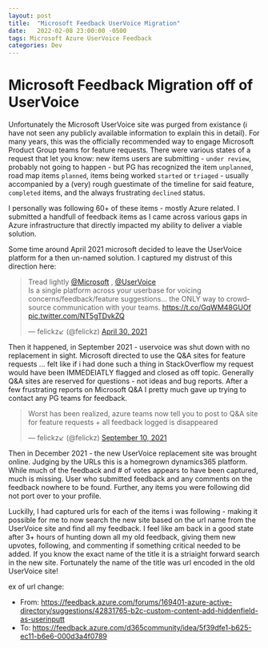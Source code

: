 ```yaml
---
layout: post
title:  "Microsoft Feedback UserVoice Migration"
date:   2022-02-08 23:00:00 -0500
tags: Microsoft Azure UserVoice Feedback
categories: Dev
---
```


# Microsoft Feedback Migration off of UserVoice

Unfortunately the Microsoft UserVoice site was purged from existance (i have not seen any publicly available information to explain this in detail).  For many years, this was the officially recommended way to engage Microsoft Product Group teams for feature requests. There were various states of a request that let you know: new items users are submitting - `under review`, probably not going to happen - but PG has recognized the item `unplanned`,  road map items `planned`, items being worked `started` or `triaged` - usually accompanied by a (very) rough guestimate of the timeline for said feature, `completed` items, and the always frustrating `declined` status.

  I personally was following 60+ of these items - mostly Azure related. I submitted a handfull of feedback items as I came across various gaps in Azure infrastructure that directly impacted my ability to deliver a viable solution.

Some time around April 2021 microsoft decided to leave the UserVoice platform for a then un-named solution.  I captured my distrust of this direction here: 

<blockquote class="twitter-tweet"><p lang="en" dir="ltr">Tread lightly <a href="https://twitter.com/Microsoft?ref_src=twsrc%5Etfw">@Microsoft</a> , <a href="https://twitter.com/UserVoice?ref_src=twsrc%5Etfw">@UserVoice</a><br>Is a single platform across your userbase for voicing concerns/feedback/feature suggestions... the ONLY way to crowdsource communication with your teams. <a href="https://t.co/GqWM48GUOf">https://t.co/GqWM48GUOf</a> <a href="https://t.co/NT5gTDvkZQ">pic.twitter.com/NT5gTDvkZQ</a></p>&mdash; felickz↙️ (@felickz) <a href="https://twitter.com/felickz/status/1388227778315702272?ref_src=twsrc%5Etfw">April 30, 2021</a></blockquote> <script async src="https://platform.twitter.com/widgets.js" charset="utf-8"></script>


Then it happened, in September 2021 - uservoice was shut down with no replacement in sight.  Microsoft directed to use the Q&A sites for feature requests ... felt like if i had done such a thing in StackOverflow my request would have been IMMEDEIATLY flagged and closed as off topic.  Generally Q&A sites are reserved for questions - not ideas and bug reports.   After a few frustrating reports on Microsoft Q&A I pretty much gave up trying to contact any PG teams for feedback.

<blockquote class="twitter-tweet"><p lang="en" dir="ltr">Worst has been realized, azure teams now tell you to post to Q&amp;A site for feature requests + all feedback logged is disappeared</p>&mdash; felickz↙️ (@felickz) <a href="https://twitter.com/felickz/status/1436479295661215762?ref_src=twsrc%5Etfw">September 10, 2021</a></blockquote> <script async src="https://platform.twitter.com/widgets.js" charset="utf-8"></script>


Then in December 2021 - the new UserVoice replacement site was brought online.  Judging by the URLs this is a homegrown dynamics365 platform.  While much of the feedback and # of votes appears to have been captured, much is missing.  User who submitted feedback and any comments on the feedback nowhere to be found. Further, any items you were following did not port over to your profile.  

Luckilly, I had captured urls for each of the items i was following - making it possible for me to now search the new site based on the url name from the UserVoice site and find all my feedback.  I feel like am back in a good state after 3+ hours of hunting down all my old feedback, giving them new upvotes, following, and commenting if something critical needed to be added. If you know the exact name of the title it is a striaight forward search in the new site.  Fortunately the name of the title was url encoded in the old UserVoice site!

ex of url change:
* From: https://feedback.azure.com/forums/169401-azure-active-directory/suggestions/42831765-b2c-custom-content-add-hiddenfield-as-userinputt
* To: https://feedback.azure.com/d365community/idea/5f39dfe1-b625-ec11-b6e6-000d3a4f0789
